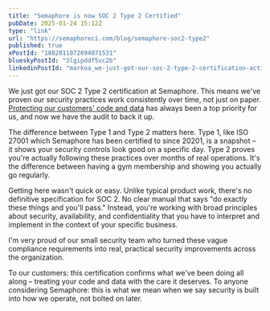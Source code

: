 ```yaml
---
title: "Semaphore is now SOC 2 Type 2 Certified"
pubDate: 2025-01-24 15:12Z
type: "link"
url: "https://semaphoreci.com/blog/semaphore-soc2-type2"
published: true
xPostId: "1882811072694071531"
blueskyPostId: "3lgipddf5vc2b"
linkedinPostId: "markoa_we-just-got-our-soc-2-type-2-certification-activity-7288577851908329472-brXk"
---
```


We just got our SOC 2 Type 2 certification at Semaphore. This means we've proven our security practices work consistently over time, not just on paper. [Protecting our customers' code and data](https://semaphoreci.com/security) has always been a top priority for us, and now we have the audit to back it up.

The difference between Type 1 and Type 2 matters here. Type 1, like ISO 27001 which Semaphore has been certified to since 20201, is a snapshot – it shows your security controls look good on a specific day. Type 2 proves you're actually following these practices over months of real operations. It's the difference between having a gym membership and showing you actually go regularly.

Getting here wasn't quick or easy. Unlike typical product work, there's no definitive specification for SOC 2. No clear manual that says "do exactly these things and you'll pass." Instead, you're working with broad principles about security, availability, and confidentiality that you have to interpret and implement in the context of your specific business.

I'm very proud of our small security team who turned these vague compliance requirements into real, practical security improvements across the organization.

To our customers: this certification confirms what we've been doing all along – treating your code and data with the care it deserves. To anyone considering Semaphore: this is what we mean when we say security is built into how we operate, not bolted on later.
